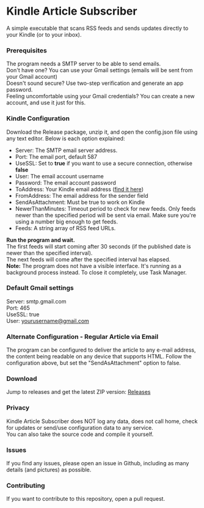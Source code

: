 # Kindle Article Subscriber

A simple executable that scans RSS feeds and sends updates directly to your Kindle (or to your inbox).

### Prerequisites
The program needs a SMTP server to be able to send emails.  
Don't have one? You can use your Gmail settings (emails will be sent from your Gmail account)  
Doesn't sound secure? Use two-step verification and generate an app password.  
Feeling uncomfortable using your Gmail credentials? You can create a new account, and use it just for this.

### Kindle Configuration
Download the Release package, unzip it, and open the config.json file using any text editor. Below is each option explained:
- Server: The SMTP email server address.
- Port: The email port, default 587
- UseSSL: Set to **true** if you want to use a secure connection, otherwise **false**
- User: The email account username
- Password: The email account password
- ToAddress: Your Kindle email address ([find it here](https://www.amazon.com/gp/help/customer/display.html?nodeId=201974240]))  
- FromAddress: The email address for the sender field
- SendAsAttachment: Must be true to work on Kindle
- NewerThanMinutes: Timeout period to check for new feeds. Only feeds newer than the specified period will be sent via email. Make sure you're using a number big enough to get feeds.
- Feeds: A string array of RSS feed URLs.

**Run the program and wait.**  
The first feeds will start coming after 30 seconds (if the published date is newer than the specified interval).  
The next feeds will come after the specified interval has elapsed.  
**Note:** The program does not have a visible interface. It's running as a background process instead. To close it completely, use Task Manager.

### Default Gmail settings
Server: smtp.gmail.com  
Port: 465  
UseSSL: true  
User: yourusername@gmail.com

### Alternate Configuration - Regular Article via Email
The program can be configured to deliver the article to any e-mail address, the content being readable on any device that supports HTML.
Follow the configuration above, but set the "SendAsAttachment" option to false.

### Download
Jump to releases and get the latest ZIP version: [Releases](https://github.com/VicentiuBacioiu/kindle-article-subscriber/releases/)  

### Privacy
Kindle Article Subscriber does NOT log any data, does not call home, check for updates or send/use configuration data to any service.  
You can also take the source code and compile it yourself.

### Issues
If you find any issues, please open an issue in Github, including as many details (and pictures) as possible.

### Contributing
If you want to contribute to this repository, open a pull request.
